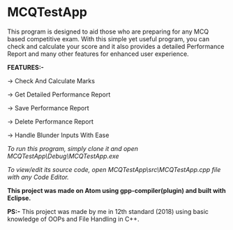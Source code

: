# MCQTestApp
This program is designed to aid those who are preparing for any MCQ based competitive exam. With this simple yet useful program, you can check and calculate your score and it also provides a detailed Performance Report and many other features for enhanced user experience.

**FEATURES:-**

-> Check And Calculate Marks

-> Get Detailed Performance Report

-> Save Performance Report

-> Delete Performance Report

-> Handle Blunder Inputs With Ease


*To run this program, simply clone it and open MCQTestApp\Debug\MCQTestApp.exe*

*To view/edit its source code, open MCQTestApp\src\MCQTestApp.cpp file with any Code Editor.*

**This project was made on Atom using gpp-compiler(plugin) and built with Eclipse.**


**PS:-** This project was made by me in 12th standard (2018) using basic knowledge of OOPs and File Handling in C++.
